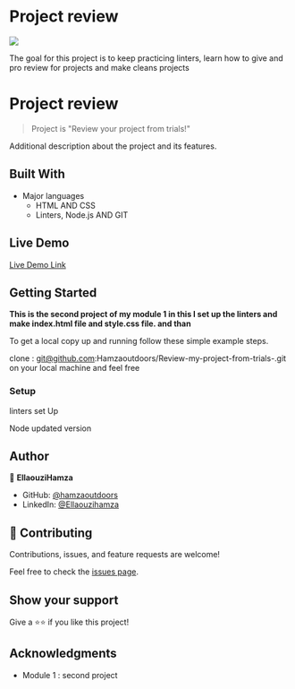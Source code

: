 # Project review

![](https://img.shields.io/badge/Microverse-blueviolet)

The goal for this project is to keep practicing linters, learn how to give and pro review for projects and make cleans projects

# Project review

> Project is "Review your project from trials!"

Additional description about the project and its features.

## Built With

- Major languages
  - HTML AND CSS
  - Linters, Node.js AND GIT

## Live Demo

[Live Demo Link](https://hamzaoutdoors.github.io/Review-my-project-from-trials-/)

## Getting Started

**This is the second project of my module 1 in this I set up the linters and make index.html file and style.css file. and than**

To get a local copy up and running follow these simple example steps.

clone : git@github.com:Hamzaoutdoors/Review-my-project-from-trials-.git on your local machine and feel free 

### Setup

linters set Up

Node updated version

## Author

👤 **EllaouziHamza**

- GitHub: [@hamzaoutdoors](https://github.com/Hamzaoutdoors)
- LinkedIn: [@Ellaouzihamza](https://www.linkedin.com/in/hamza-ellaouzi-137a45b8/)

## 🤝 Contributing

Contributions, issues, and feature requests are welcome!

Feel free to check the [issues page](https://github.com/Hamzaoutdoors/Review-my-project-from-trials-/issues).

## Show your support

Give a ⭐️⭐️ if you like this project!

## Acknowledgments

- Module 1 : second project
